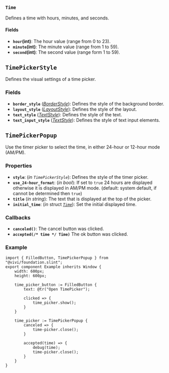 <!--
SPDX-FileCopyrightText: 2024 vivi developers <vivi-ui@tuta.io>
SPDX-License-Identifier: MIT
-->

### `Time`

Defines a time with hours, minutes, and seconds.

#### Fields

- **`hour`(int)**: The hour value (range from 0 to 23).
- **`minute`(int)**: The minute value (range from 1 to 59).
- **`second`(int)**: The second value (range form 1 to 59).

## `TimePickerStyle`

Defines the visual settings of a time picker.

### Fields

- **`border_style`** (_[BorderStyle](../foundation/border.md)_): Defines the style of the background border.
- **`layout_style`** (_[LayoutStyle](../foundation/vertical_layout_base.md)_): Defines the style of the layout.
- **`text_style`** (_[TextStyle](../foundation/text_base.md)_): Defines the style of the text.
- **`text_input_style`** (_[TextStyle](../foundation/text_base.md)_): Defines the style of text input elements.

## `TimePickerPopup`

Use the timer picker to select the time, in either 24-hour or 12-hour mode (AM/PM).

### Properties

- **`style`**: (_in_ _`TimePickerStyle`_): Defines the style of the timer picker.
- **`use_24-hour_format`**: (_in_ _bool_): If set to `true` 24 hours are displayed otherwise it is displayed in AM/PM mode. (default: system default, if cannot be determined then `true`)
- **`title`** (_in_ _string_): The text that is displayed at the top of the picker.
- **`initial_time`**: (_in_ struct _[`Time`](#struct-time)_): Set the initial displayed time.

### Callbacks

- **`canceled()`**: The cancel button was clicked.
- **`accepted(/* time */ Time)`** The ok button was clicked.

### Example

```slint
import { FilledButton, TimePickerPopup } from "@vivi/foundation.slint";
export component Example inherits Window {
    width: 600px;
    height: 600px;

    time_picker_button := FilledButton {
        text: @tr("Open TimePicker");

        clicked => {
            time_picker.show();
        }
    }

    time_picker := TimePickerPopup {
        canceled => {
            time-picker.close();
        }

        accepted(time) => {
            debug(time);
            time-picker.close();
        }
    }
}
```
